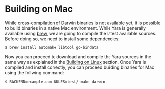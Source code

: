 # Building on Mac

While cross-compilation of Darwin binaries is not available yet, it is possible to build binaries in a native Mac environment. While Yara is generally available using [brew](https://brew.sh), we are going to compile the latest available sources. Before doing so, we need to install some dependencies:

    $ brew install automake libtool go-bindata

Now you can proceed to download and compile the Yara sources in the same way as explained in the [Building on Linux](#building-on-linux) section. Once Yara is compiled and install correctly, you can proceed building binaries for Mac using the follwing command:

    $ BACKEND=example.com RULES=test/ make darwin
